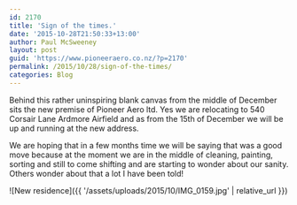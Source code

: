 ```yaml
---
id: 2170
title: 'Sign of the times.'
date: '2015-10-28T21:50:33+13:00'
author: Paul McSweeney
layout: post
guid: 'https://www.pioneeraero.co.nz/?p=2170'
permalink: /2015/10/28/sign-of-the-times/
categories: Blog
---
```


Behind this rather uninspiring blank canvas from the middle of December sits the new premise of Pioneer Aero ltd. Yes we are relocating to 540 Corsair Lane Ardmore Airfield and as from the 15th of December we will be up and running at the new address.

We are hoping that in a few months time we will be saying that was a good move because at the moment we are in the middle of cleaning, painting, sorting and still to come shifting and are starting to wonder about our sanity. Others wonder about that a lot I have been told!

![New residence]({{ '/assets/uploads/2015/10/IMG_0159.jpg' | relative_url }})
